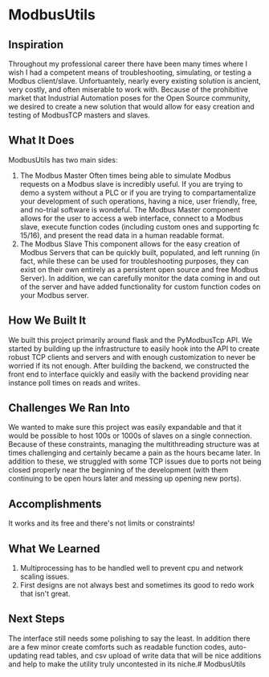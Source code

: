 # ModbusUtils
## Inspiration
Throughout my professional career there have been many times where I wish I had a competent means of troubleshooting, simulating, or testing a Modbus client/slave. Unfortuantely, nearly every existing solution is ancient, very costly, and often miserable to work with. Because of the prohibitive market that Industrial Automation poses for the Open Source community, we desired to create a new solution that would allow for easy creation and testing of ModbusTCP masters and slaves.

## What It Does

ModbusUtils has two main sides:
1. The Modbus Master
Often times being able to simulate Modbus requests on a Modbus slave is incredibly useful. If you are trying to demo a system without a PLC or if you are trying to compartamentalize your development of such operations, having a nice, user friendly, free, and no-trial software is wondeful. The Modbus Master component allows for the user to access a web interface, connect to a Modbus slave, execute function codes (including custom ones and supporting fc 15/16), and present the read data in a human readable format.
2. The Modbus Slave
This component allows for the easy creation of Modbus Servers that can be quickly built, populated, and left running (in fact, while these can be used for troubleshooting purposes, they can exist on their own entirely as a persistent open source and free Modbus Server). In addition, we can carefully monitor the data coming in and out of the server and have added functionality for custom function codes on your Modbus server.

## How We Built It

We built this project primarily around flask and the PyModbusTcp API. We started by building up the infrastructure to easily hook into the API to create robust TCP clients and servers and with enough customization to never be worried if its not enough. After building the backend, we constructed the front end to interface quickly and easily with the backend providing near instance poll times on reads and writes.

## Challenges We Ran Into

We wanted to make sure this project was easily expandable and that it would be possible to host 100s or 1000s of slaves on a single connection. Because of these constraints, managing the multithreading structure was at times challenging and certainly became a pain as the hours became later. In addition to these, we struggled with some TCP issues due to ports not being closed properly near the beginning of the development (with them continuing to be open hours later and messing up opening new ports).

## Accomplishments

It works and its free and there's not limits or constraints! 

## What We Learned

1. Multiprocessing has to be handled well to prevent cpu and network scaling issues.
2. First designs are not always best and sometimes its good to redo work that isn't great.

## Next Steps
The interface still needs some polishing to say the least. In addition there are a few minor create comforts such as readable function codes, auto-updating read tables, and csv upload of write data that will be nice additions and help to make the utility truly uncontested in its niche.# ModbusUtils
